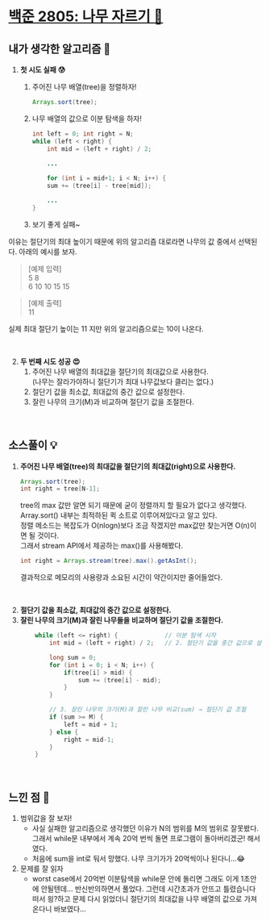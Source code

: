 # [백준 2805: 나무 자르기 🌲](https://www.acmicpc.net/problem/2805)  

## 내가 생각한 알고리즘 💭
1. **첫 시도 실패 😰**
    1. 주어진 나무 배열(tree)을 정렬하자!  
        ```java
        Arrays.sort(tree);
        ```
    2. 나무 배열의 값으로 이분 탐색을 하자!  
        ```java
        int left = 0; int right = N;
        while (left < right) {
            int mid = (left + right) / 2;
            
            ...

            for (int i = mid+1; i < N; i++) {
            sum += (tree[i] - tree[mid]);

            ...
        }
        ```

    3. 보기 좋게 실패~

이유는 절단기의 최대 높이기 때문에 위의 알고리즘 대로라면 나무의 값 중에서 선택된다. 아래의 예시를 보자.

> [예제 입력]  
> 5 8  
> 6 10 10 15 15  

> [예제 출력]  
> 11

실제 최대 절단기 높이는 11 지만 위의 알고리즘으로는 10이 나온다.

<br/>

2. **두 번째 시도 성공 😍**  
    1. 주어진 나무 배열의 최대값을 절단기의 최대값으로 사용한다.  
     (나무는 잘라가야하니 절단기가 최대 나무값보다 클리는 없다.)
    2. 절단기 값을 최소값, 최대값의 중간 값으로 설정한다.
    3. 잘린 나무의 크기(M)과 비교하며 절단기 값을 조절한다.

<br/>

## 소스풀이 💡
1. **주어진 나무 배열(tree)의 최대값을 절단기의 최대값(right)으로 사용한다.**
    ```java
    Arrays.sort(tree);
    int right = tree[N-1];
    ```

    tree의 max 값만 알면 되기 때문에 굳이 정렬까지 할 필요가 없다고 생각했다.  
    Array.sort() 내부는 최적하된 퀵 소트로 이루어져있다고 알고 있다.  
    정렬 메소드는 복잡도가 O(nlogn)보다 조금 작겠지만 max값만 찾는거면 O(n)이면 될 것이다.  
    그래서 stream API에서 제공하는 max()를 사용해봤다.  
    ```java
    int right = Arrays.stream(tree).max().getAsInt();
    ```
    결과적으로 메모리의 사용량과 소요된 시간이 약간이지만 줄어들었다.

<br/>

2. **절단기 값을 최소값, 최대값의 중간 값으로 설정한다.**
3. **잘린 나무의 크기(M)과 잘린 나무들을 비교하며 절단기 값을 조절한다.**
    ```java
        while (left <= right) {             // 이분 탐색 시작
            int mid = (left + right) / 2;   // 2. 절단기 값을 중간 값으로 설정

            long sum = 0;            
            for (int i = 0; i < N; i++) {
                if(tree[i] > mid) {                        
                    sum += (tree[i] - mid);               
                }
            }

            // 3. 잘린 나무의 크기(M)과 잘린 나무 비교(sum) → 절단기 값 조절
            if (sum >= M) {                               
                left = mid + 1;
            } else {                                      
                right = mid-1;
            }
        }
    ```

<br/>

## 느낀 점 🤦
1. 범위값을 잘 보자!  
    * 사실 실패한 알고리즘으로 생각했던 이유가 N의 범위를 M의 범위로 잘못봤다. 그래서 while문 내부에서 계속 20억 번씩 돌면 프로그램이 돌아버리겠군! 해서였다.
    * 처음에 sum을 int로 둬서 망했다. 나무 크기가가 20억씩이나 된다니...😂
2. 문제를 잘 읽자
    *  worst case에서 20억번 이분탐색을 while문 안에 돌리면 그래도 이게 1초안에 안될텐데... 반신반의하면서 풀었다. 그런데 시간초과가 안뜨고 틀렸습니다 떠서 읭?하고 문제 다시 읽었더니 절단기의 최대값을 나무 배열의 값으로 가져온다니 바보였다...
